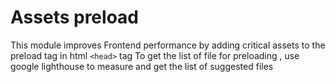 # Assets preload

This module improves Frontend performance by adding critical assets to the preload tag in html `<head>` tag
To get the list of file for preloading , use google lighthouse to measure and get the list of suggested files
